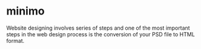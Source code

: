 # minimo
Website designing involves series of steps and one of the most important steps in the web design process is the conversion of your PSD file to HTML format.
